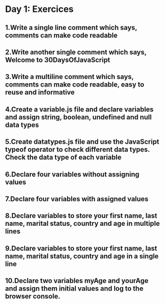 # Day 1: Exercices
## 1.Write a single line comment which says, comments can make code readable

## 2.Write another single comment which says, Welcome to 30DaysOfJavaScript

## 3.Write a multiline comment which says, comments can make code readable, easy to reuse and informative

## 4.Create a variable.js file and declare variables and assign string, boolean, undefined and null data types

## 5.Create datatypes.js file and use the JavaScript typeof operator to check different data types. Check the data type of each variable

## 6.Declare four variables without assigning values

## 7.Declare four variables with assigned values

## 8.Declare variables to store your first name, last name, marital status, country and age in multiple lines

## 9.Declare variables to store your first name, last name, marital status, country and age in a single line

## 10.Declare two variables myAge and yourAge and assign them initial values and log to the browser console.